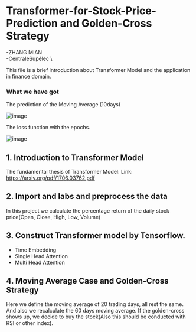 # Transformer-for-Stock-Price-Prediction and Golden-Cross Strategy
-ZHANG MIAN \
-CentraleSupélec \

This file is a brief introduction about Transformer Model and the application in finance domain.

### What we have got

The prediction of the Moving Average (10days)

![image](https://user-images.githubusercontent.com/110284601/186769095-4b65b504-04f3-4480-bd0e-3f56d1f21df9.png)

The loss function with the epochs.

![image](https://user-images.githubusercontent.com/110284601/186769133-cba6633e-7172-4375-8ab5-a768ece35b8a.png)



## 1. Introduction to Transformer Model
The fundamental thesis of Transformer Model: <Attention is all you need> 
Link: https://arxiv.org/pdf/1706.03762.pdf
  
## 2. Import and labs and preprocess the data
  In this project we calculate the percentage return of the daily stock price(Open, Close, High, Low, Volume)
  
## 3. Construct Transformer model by Tensorflow.
  - Time Embedding 
  - Single Head Attention 
  - Multi Head Attention 
## 4. Moving Average Case and Golden-Cross Strategy
  Here we define the moving average of 20 trading days, all rest the same. And also we recalculate the 60 days moving average. 
  If the golden-cross shows up, we decide to buy the stock(Also this should be conducted with RSI or other index).
  
